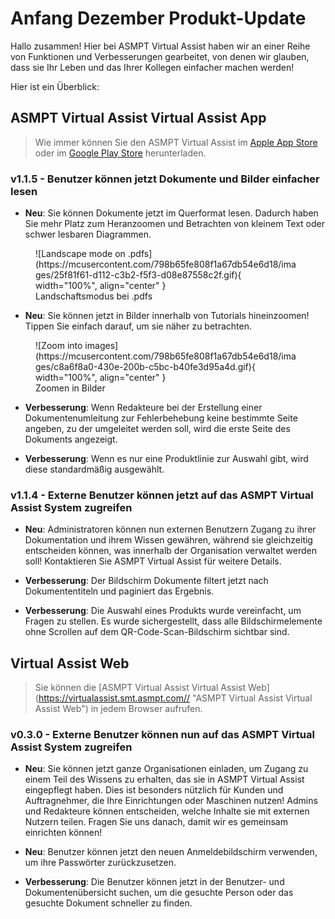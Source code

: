# Anfang Dezember Produkt-Update

Hallo zusammen! Hier bei ASMPT Virtual Assist haben wir an einer Reihe von Funktionen und Verbesserungen gearbeitet, von denen wir glauben, dass sie Ihr Leben und das Ihrer Kollegen einfacher machen werden!

Hier ist ein Überblick: 

## ASMPT Virtual Assist Virtual Assist App
> Wie immer können Sie den ASMPT Virtual Assist im [Apple App Store](https://apps.apple.com/eg/app/asmpt-virtual-assist/id1614625842 "ASMPT Virtual Assist im App Store") oder im [Google Play Store](https://play.google.com/store/apps/details?id=com.knowron.assistant.asmassistant "ASMPT Virtual Assist bei Google Play") herunterladen.

### v1.1.5 - Benutzer können jetzt Dokumente und Bilder einfacher lesen
- **Neu**: Sie können Dokumente jetzt im Querformat lesen. Dadurch haben Sie mehr Platz zum Heranzoomen und Betrachten von kleinem Text oder schwer lesbaren Diagrammen.

<Figure markdown>
  ![Landscape mode on .pdfs](https://mcusercontent.com/798b65fe808f1a67db54e6d18/images/25f81f61-d112-c3b2-f5f3-d08e87558c2f.gif){ width="100%", align="center" }
  <figcaption>Landschaftsmodus bei .pdfs</figcaption>
</figure>

- **Neu**: Sie können jetzt in Bilder innerhalb von Tutorials hineinzoomen! Tippen Sie einfach darauf, um sie näher zu betrachten.

<figure markdown>
  ![Zoom into images](https://mcusercontent.com/798b65fe808f1a67db54e6d18/images/c8a6f8a0-430e-200b-c5bc-b40fe3d95a4d.gif){ width="100%", align="center" }
  <figcaption>Zoomen in Bilder</figcaption>
</figure>

- **Verbesserung**: Wenn Redakteure bei der Erstellung einer Dokumentenumleitung zur Fehlerbehebung keine bestimmte Seite angeben, zu der umgeleitet werden soll, wird die erste Seite des Dokuments angezeigt.

- **Verbesserung**: Wenn es nur eine Produktlinie zur Auswahl gibt, wird diese standardmäßig ausgewählt.

### v1.1.4 - Externe Benutzer können jetzt auf das ASMPT Virtual Assist System zugreifen

- **Neu**: Administratoren können nun externen Benutzern Zugang zu ihrer Dokumentation und ihrem Wissen gewähren, während sie gleichzeitig entscheiden können, was innerhalb der Organisation verwaltet werden soll! Kontaktieren Sie ASMPT Virtual Assist für weitere Details.

- **Verbesserung**: Der Bildschirm Dokumente filtert jetzt nach Dokumententiteln und paginiert das Ergebnis.

- **Verbesserung**: Die Auswahl eines Produkts wurde vereinfacht, um Fragen zu stellen. Es wurde sichergestellt, dass alle Bildschirmelemente ohne Scrollen auf dem QR-Code-Scan-Bildschirm sichtbar sind.

## Virtual Assist Web
> Sie können die [ASMPT Virtual Assist Virtual Assist Web] (https://virtualassist.smt.asmpt.com// "ASMPT Virtual Assist Virtual Assist Web") in jedem Browser aufrufen.

### v0.3.0 - Externe Benutzer können nun auf das ASMPT Virtual Assist System zugreifen
- **Neu**: Sie können jetzt ganze Organisationen einladen, um Zugang zu einem Teil des Wissens zu erhalten, das sie in ASMPT Virtual Assist eingepflegt haben. Dies ist besonders nützlich für Kunden und Auftragnehmer, die Ihre Einrichtungen oder Maschinen nutzen! Admins und Redakteure können entscheiden, welche Inhalte sie mit externen Nutzern teilen. Fragen Sie uns danach, damit wir es gemeinsam einrichten können!

- **Neu**: Benutzer können jetzt den neuen Anmeldebildschirm verwenden, um ihre Passwörter zurückzusetzen. 

- **Verbesserung**: Die Benutzer können jetzt in der Benutzer- und Dokumentenübersicht suchen, um die gesuchte Person oder das gesuchte Dokument schneller zu finden.
